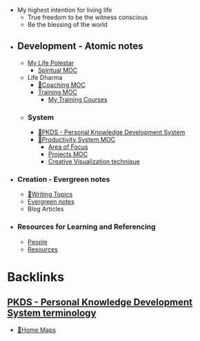 - My highest intention for living life
    - True freedom to be the witness conscious
    - Be the blessing of the world
- ## Development - Atomic notes
    - [My Life Polestar](<My Life Polestar.md>)
        - [Spiritual MOC](<Spiritual MOC.md>)
    - Life Dharma
        - [🧭Coaching MOC](<🧭Coaching MOC.md>)
        - [Training MOC](<Training MOC.md>)
            - [My Training Courses](<My Training Courses.md>)
    - ### System
        - [🌱PKDS - Personal Knowledge Development System](<🌱PKDS - Personal Knowledge Development System.md>)
        - [🧭Productivity System MOC](<🧭Productivity System MOC.md>)
            - [Area of Focus](<Area of Focus.md>)
            - [Projects MOC](<Projects MOC.md>)
            - [Creative Visualization technique](<Creative Visualization technique.md>)
- ### Creation - Evergreen notes
    - [🧭Writing Topics](<🧭Writing Topics.md>)
    - [Evergreen notes](<Evergreen notes.md>)
    - Blog Articles
- ### Resources for Learning and Referencing
    - [People](<People.md>)
    - [Resources](<Resources.md>)

# Backlinks
## [PKDS - Personal Knowledge Development System terminology](<PKDS - Personal Knowledge Development System terminology.md>)
- [🏡Home Maps](<🏡Home Maps.md>)


